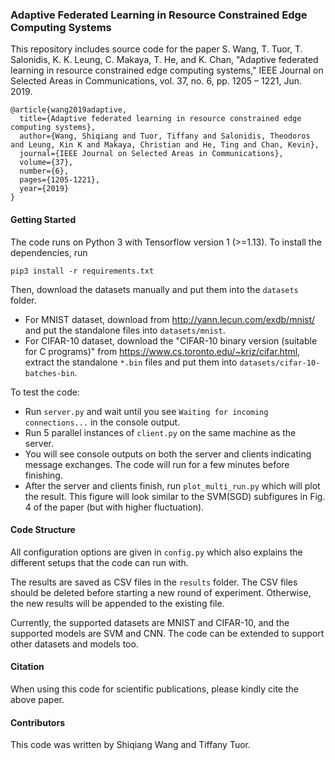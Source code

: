 ### Adaptive Federated Learning in Resource Constrained Edge Computing Systems

This repository includes source code for the paper S. Wang, T. Tuor, T. Salonidis, K. K. Leung, C. Makaya, T. He, and K. Chan, "Adaptive federated learning in resource constrained edge computing systems," IEEE Journal on Selected Areas in Communications, vol. 37, no. 6, pp. 1205 – 1221, Jun. 2019.

```
@article{wang2019adaptive,
  title={Adaptive federated learning in resource constrained edge computing systems},
  author={Wang, Shiqiang and Tuor, Tiffany and Salonidis, Theodoros and Leung, Kin K and Makaya, Christian and He, Ting and Chan, Kevin},
  journal={IEEE Journal on Selected Areas in Communications},
  volume={37},
  number={6},
  pages={1205-1221},
  year={2019}
}
```

#### Getting Started

The code runs on Python 3 with Tensorflow version 1 (>=1.13). To install the dependencies, run
```
pip3 install -r requirements.txt
```

Then, download the datasets manually and put them into the `datasets` folder.
- For MNIST dataset, download from <http://yann.lecun.com/exdb/mnist/> and put the standalone files into `datasets/mnist`.
- For CIFAR-10 dataset, download the "CIFAR-10 binary version (suitable for C programs)" from <https://www.cs.toronto.edu/~kriz/cifar.html>, extract the standalone `*.bin` files and put them into `datasets/cifar-10-batches-bin`.

To test the code: 
- Run `server.py` and wait until you see `Waiting for incoming connections...` in the console output.
- Run 5 parallel instances of `client.py` on the same machine as the server. 
- You will see console outputs on both the server and clients indicating message exchanges. The code will run for a few minutes before finishing.
- After the server and clients finish, run `plot_multi_run.py` which will plot the result. This figure will look similar to the SVM(SGD) subfigures in Fig. 4 of the paper (but with higher fluctuation).

#### Code Structure

All configuration options are given in `config.py` which also explains the different setups that the code can run with.

The results are saved as CSV files in the `results` folder. 
The CSV files should be deleted before starting a new round of experiment.
Otherwise, the new results will be appended to the existing file.

Currently, the supported datasets are MNIST and CIFAR-10, and the supported models are SVM and CNN. The code can be extended to support other datasets and models too.  

#### Citation

When using this code for scientific publications, please kindly cite the above paper.

#### Contributors

This code was written by Shiqiang Wang and Tiffany Tuor.
